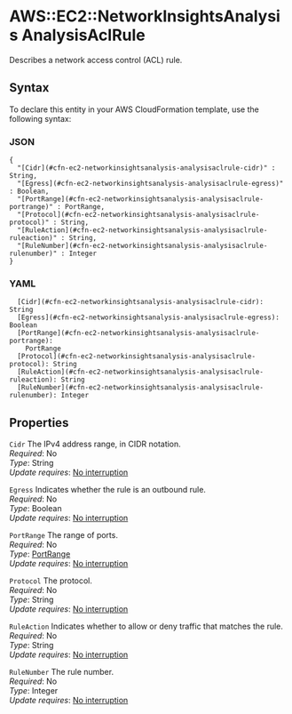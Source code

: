 # AWS::EC2::NetworkInsightsAnalysis AnalysisAclRule<a name="aws-properties-ec2-networkinsightsanalysis-analysisaclrule"></a>

Describes a network access control \(ACL\) rule\.

## Syntax<a name="aws-properties-ec2-networkinsightsanalysis-analysisaclrule-syntax"></a>

To declare this entity in your AWS CloudFormation template, use the following syntax:

### JSON<a name="aws-properties-ec2-networkinsightsanalysis-analysisaclrule-syntax.json"></a>

```
{
  "[Cidr](#cfn-ec2-networkinsightsanalysis-analysisaclrule-cidr)" : String,
  "[Egress](#cfn-ec2-networkinsightsanalysis-analysisaclrule-egress)" : Boolean,
  "[PortRange](#cfn-ec2-networkinsightsanalysis-analysisaclrule-portrange)" : PortRange,
  "[Protocol](#cfn-ec2-networkinsightsanalysis-analysisaclrule-protocol)" : String,
  "[RuleAction](#cfn-ec2-networkinsightsanalysis-analysisaclrule-ruleaction)" : String,
  "[RuleNumber](#cfn-ec2-networkinsightsanalysis-analysisaclrule-rulenumber)" : Integer
}
```

### YAML<a name="aws-properties-ec2-networkinsightsanalysis-analysisaclrule-syntax.yaml"></a>

```
  [Cidr](#cfn-ec2-networkinsightsanalysis-analysisaclrule-cidr): String
  [Egress](#cfn-ec2-networkinsightsanalysis-analysisaclrule-egress): Boolean
  [PortRange](#cfn-ec2-networkinsightsanalysis-analysisaclrule-portrange):
    PortRange
  [Protocol](#cfn-ec2-networkinsightsanalysis-analysisaclrule-protocol): String
  [RuleAction](#cfn-ec2-networkinsightsanalysis-analysisaclrule-ruleaction): String
  [RuleNumber](#cfn-ec2-networkinsightsanalysis-analysisaclrule-rulenumber): Integer
```

## Properties<a name="aws-properties-ec2-networkinsightsanalysis-analysisaclrule-properties"></a>

`Cidr` <a name="cfn-ec2-networkinsightsanalysis-analysisaclrule-cidr"></a>
The IPv4 address range, in CIDR notation\.  
_Required_: No  
_Type_: String  
_Update requires_: [No interruption](https://docs.aws.amazon.com/AWSCloudFormation/latest/UserGuide/using-cfn-updating-stacks-update-behaviors.html#update-no-interrupt)

`Egress` <a name="cfn-ec2-networkinsightsanalysis-analysisaclrule-egress"></a>
Indicates whether the rule is an outbound rule\.  
_Required_: No  
_Type_: Boolean  
_Update requires_: [No interruption](https://docs.aws.amazon.com/AWSCloudFormation/latest/UserGuide/using-cfn-updating-stacks-update-behaviors.html#update-no-interrupt)

`PortRange` <a name="cfn-ec2-networkinsightsanalysis-analysisaclrule-portrange"></a>
The range of ports\.  
_Required_: No  
_Type_: [PortRange](aws-properties-ec2-networkinsightsanalysis-portrange.md)  
_Update requires_: [No interruption](https://docs.aws.amazon.com/AWSCloudFormation/latest/UserGuide/using-cfn-updating-stacks-update-behaviors.html#update-no-interrupt)

`Protocol` <a name="cfn-ec2-networkinsightsanalysis-analysisaclrule-protocol"></a>
The protocol\.  
_Required_: No  
_Type_: String  
_Update requires_: [No interruption](https://docs.aws.amazon.com/AWSCloudFormation/latest/UserGuide/using-cfn-updating-stacks-update-behaviors.html#update-no-interrupt)

`RuleAction` <a name="cfn-ec2-networkinsightsanalysis-analysisaclrule-ruleaction"></a>
Indicates whether to allow or deny traffic that matches the rule\.  
_Required_: No  
_Type_: String  
_Update requires_: [No interruption](https://docs.aws.amazon.com/AWSCloudFormation/latest/UserGuide/using-cfn-updating-stacks-update-behaviors.html#update-no-interrupt)

`RuleNumber` <a name="cfn-ec2-networkinsightsanalysis-analysisaclrule-rulenumber"></a>
The rule number\.  
_Required_: No  
_Type_: Integer  
_Update requires_: [No interruption](https://docs.aws.amazon.com/AWSCloudFormation/latest/UserGuide/using-cfn-updating-stacks-update-behaviors.html#update-no-interrupt)
